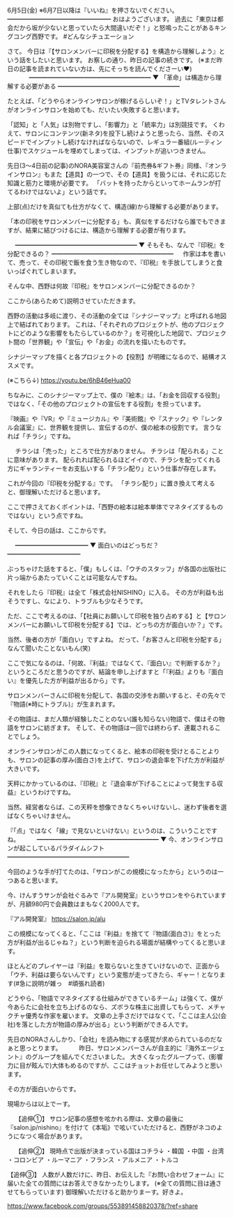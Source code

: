 6月5日(金) ※6月7日以降は『いいね』を押さないでください。
━━━━━━━━━━━━━━━━━
おはようございます。
過去に「東京は都会だから坂が少ないと思っていたら大間違いだぞ！」と怒鳴ったことがあるキングコング西野です。
#どんなシチュエーション

さて。
今日は『【サロンメンバーに印税を分配する】を構造から理解しよう』という話をしたいと思います。
お察しの通り、昨日の記事の続きです。
(※まだ昨日の記事を読まれていない方は、先にそっちを読んでくださーい♥️)
　
　　
━━━━━━━━━━━━━━━━━━━━
▼ 「革命」は構造から理解する必要がある ━━━━━━━━━━━━━━━━━━━━

たとえば、「どうやらオンラインサロンが稼げるらしいぞ！」とTVタレントさんがオンラインサロンを始めても、だいたい失敗すると思います。

「認知」と「人気」は別物ですし、「影響力」と「統率力」は別競技です。
くわえて、サロンにコンテンツ(新ネタ)を投下し続けようと思ったら、当然、そのスピードでインプットし続けなければならないので、レギュラー番組(ルーティン仕事)でスケジュールを埋めてしまっては、インプットが追いつきません。

先日(3～4日前の記事)のNORA美容室さんの『前売券&ギフト券』同様、『オンラインサロン』もまた【道具】の一つで、その【道具】を扱うには、それに応じた知識と筋力と環境が必要です。
「バットを持ったからといってホームランが打てるわけではないよ」という話です。

上部(点)だけを真似ても仕方がなくて、構造(線)から理解する必要があります。

「本の印税をサロンメンバーに分配する」も、真似をするだけなら誰でもできますが、結果に結びつけるには、構造から理解する必要が有ります。

　
━━━━━━━━━━━━━━━━━━━━
▼ そもそも、なんで『印税』を分配できるの？
━━━━━━━━━━━━━━━━━━━━
　
作家は本を書いて、売って、その印税で飯を食う生き物なので、『印税』を手放してしまうと食いっぱぐれてしまいます。

そんな中、西野は何故『印税』をサロンメンバーに分配できるのか？

ここから(あらためて)説明させていただきます。

西野の活動は多岐に渡り、その活動の全ては『シナジーマップ』と呼ばれる地図上で結ばれております。
これは、「それぞれのプロジェクトが、他のプロジェクトにどのような影響をもたらしているのか？」を可視化した地図で、プロジェクト間の「世界観」や「宣伝」や「お金」の流れを描いたものです。

シナジーマップを描くと各プロジェクトの【役割】が明確になるので、結構オススメです。

(※こちら↓)
https://youtu.be/6hB46eHua00

ちなみに、このシナジーマップ上で、僕の『絵本』は、「お金を回収する役割」ではなく、「その他のプロジェクトの宣伝をする役割」を担っています。

『映画』や『VR』や『ミュージカル』や『美術館』や『スナック』や『レンタル会議室』に、世界観を提供し、宣伝するのが、僕の絵本の役割です。
言うなれば「チラシ」ですね。

　
チラシは「売った」ところで仕方がありません。
チラシは「配られる」ことに意味があります。
配られれば配られるほどイイので、チラシを配ってくれる方にギャランティーをお支払いする「チラシ配り」という仕事が存在します。

これが今回の『印税を分配する』です。
「チラシ配り」に置き換えて考えると、御理解いただけると思います。

ここで押さえておくポイントは、「西野の絵本は絵本単体でマネタイズするものではない」という点ですね。

そして、今日の話は、ここからです。

　
━━━━━━━━━━━━
▼ 面白いのはどっちだ？
━━━━━━━━━━━━

ぶっちゃけた話をすると、「僕」もしくは、「ウチのスタッフ」が各国の出版社に片っ端からあたっていくことは可能なんですね。

それをしたら『印税』は全て「株式会社NISHINO」に入る。
その方が利益も出そうですし、なにより、トラブルも少なそうです。

ただ、ここで考えるのは、「【社員にお願いして印税を独り占めする】と【サロンメンバーにお願いして印税を分配する】では、どっちの方が面白いか？」です。

当然、後者の方が「面白い」ですよね。
だって、「お客さんと印税を分配する」なんて聞いたことないもん(笑)

ここで気になるのは、「何故、『利益』ではなくて、『面白い』で判断するか？」というところだと思うのですが、結論を申し上げますと「『利益』よりも『面白い』を優先した方が利益が出るから」です。

サロンメンバーさんに印税を分配して、各国の交渉をお願いすると、その先々で『物語(※時にトラブル)』が生まれます。

その物語は、まだ人類が経験したことのない(誰も知らない)物語で、僕はその物語をサロンに紡ぎます。
そして、その物語は一回では終わらず、連載されることでしょう。

オンラインサロンがこの人数になってくると、絵本の印税を受けとることよりも、サロンの記事の厚み(面白さ)を上げて、サロンの退会率を下げた方が利益が大きいです。

天秤にかかっているのは、『印税』と『退会率が下げることによって発生する収益』というわけですね。

当然、経営者ならば、この天秤を想像できなくちゃいけないし、迷わず後者を選ばなくちゃいけません。

『「点」ではなく「線」で見ないといけない』というのは、こういうことですね。
　
　
━━━━━━━━━━━━━━━━━━━━
▼ 今、オンラインサロンが起こしているパラダイムシフト
━━━━━━━━━━━━━━━━━━━━

今回のような手が打てたのは、「サロンがこの規模になったから」というのは一つあると思います。

今、けんすうサンが会社ぐるみで『アル開発室』というサロンをやられていますが、月額980円で会員数はまもなく2000人です。

『アル開発室』
https://salon.jp/alu

この規模になってくると、「ここは『利益』を捨てて『物語(面白さ)』をとった方が利益が出るじゃね？」という判断を迫られる場面が結構やってくると思います。

ほとんどのプレイヤーは『利益』を取らないと生きていけないので、正面から「ウチ、利益は要らないんです」という変態が走ってきたら、ギャー！となります(#急に説明が雑っ　#頑張れ読者)

どうやら、「物語でマネタイズする仕組みができているチーム」は強くて、僕が今あらたに会社を立ち上げるのなら、ズボラな株主に出資してもらって、メチャクチャ優秀な作家を雇います。
文章の上手さだけではなくて、「ここは主人公(会社)を落とした方が物語の厚みが出る」という判断ができる人です。

先日のNORAさんしかり、「会社」を読み物にする感覚が求められているのだなぁと思っとります。
　
　
昨日、サロンメンバーさんが自主的に『海外エージェント』のグループを組んでくださいました。
大きくなったグループって、(影響力に目が眩んで)大体もめるのですが、ここはチョットお任せしてみようと思います。

その方が面白いからです。

現場からは以上でーす。

　
【追伸①】
サロン記事の感想を呟かれる際は、文章の最後に『salon.jp/nishino』を付けて《本垢》で呟いていただけると、西野がネコのようになつく場合があります。

　
【追伸②】
現時点で出版が決まっている国はコチラ↓
・韓国
・中国
・台湾
・コロンビア
・ルーマニア
・フランス
・アルメニア
・トルコ

【追伸③】
人数が人数だけに、昨日、お伝えした『お問い合わせフォーム』に届いた全ての質問にはお答えできなかったりします。
(※全ての質問に目は通させてもらっています)
御理解いただけると助かりまーす。好きよ。

https://www.facebook.com/groups/553891458820378/?ref=share
